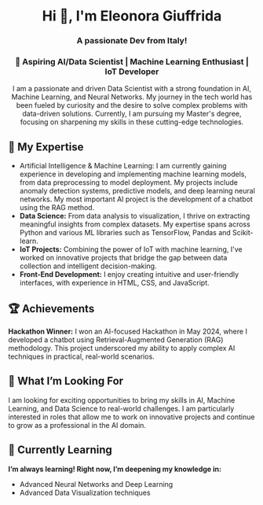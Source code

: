 <h1 align="center">Hi 👋, I'm Eleonora Giuffrida</h1>
<h3 align="center">A passionate Dev from Italy!</h3>
<h3 align="center">🚀 Aspiring AI/Data Scientist | Machine Learning Enthusiast | IoT Developer</h3>
<p align="center">I am a passionate and driven Data Scientist with a strong foundation in AI, Machine Learning, and Neural Networks. My journey in the tech world has been fueled by curiosity and the desire to solve complex problems with data-driven solutions. Currently, I am pursuing my Master's degree, focusing on sharpening my skills in these cutting-edge technologies.</p>


<h2>🧠 My Expertise</h2>
<ul>
<li>Artificial Intelligence & Machine Learning: I am currently gaining experience in developing and implementing machine learning models, from data preprocessing to model deployment. My projects include anomaly detection systems, predictive models, and deep learning neural networks. My most important AI project is the development of a chatbot using the RAG method.</li>

<li><strong>Data Science:</strong> From data analysis to visualization, I thrive on extracting meaningful insights from complex datasets. My expertise spans across Python and various ML libraries such as TensorFlow, Pandas and Scikit-learn.</li>

<li><strong>IoT Projects:</strong> Combining the power of IoT with machine learning, I've worked on innovative projects that bridge the gap between data collection and intelligent decision-making.</li>

<li><strong>Front-End Development:</strong> I enjoy creating intuitive and user-friendly interfaces, with experience in HTML, CSS, and JavaScript.</li>
</ul>


<h2>🏆 Achievements</h2>

<strong>Hackathon Winner:</strong> I won an AI-focused Hackathon in May 2024, where I developed a chatbot using Retrieval-Augmented Generation (RAG) methodology. This project underscored my ability to apply complex AI techniques in practical, real-world scenarios.

<!--IoT Hackathon Champion: I also clinched first place in an IoT Hackathon, where my project demonstrated the effective integration of IoT devices with real-time data analysis.-->

<h2>🎯 What I’m Looking For</h2>
<p>I am looking for exciting opportunities to bring my skills in AI, Machine Learning, and Data Science to real-world challenges. I am particularly interested in roles that allow me to work on innovative projects and continue to grow as a professional in the AI domain.</p>

<h2>🌱 Currently Learning</h2>
<p><strong>I’m always learning! Right now, I’m deepening my knowledge in:</strong></p>
<ul>
  <li>Advanced Neural Networks and Deep Learning</li>
  <li>Advanced Data Visualization techniques</li>
</ul>



<!--
**x-Lele-x/x-Lele-x** is a ✨ _special_ ✨ repository because its `README.md` (this file) appears on your GitHub profile.

Here are some ideas to get you started:

- 🔭 I’m currently working on ...
- 🌱 I’m currently learning ...
- 👯 I’m looking to collaborate on ...
- 🤔 I’m looking for help with ...
- 💬 Ask me about ...
- 📫 How to reach me: ...
- 😄 Pronouns: ...
- ⚡ Fun fact: ...
-->

